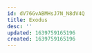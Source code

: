 ```yaml
---
id: dV76GvABMHsJ7N_N8dV4Q
title: Exodus
desc: ''
updated: 1639759165196
created: 1639759165196
---
```


